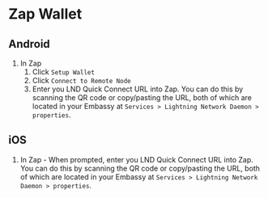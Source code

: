 # Zap Wallet

## Android

1. In Zap
    1. Click `Setup Wallet`
    1. Click `Connect to Remote Node`
    1. Enter you LND Quick Connect URL into Zap. You can do this by scanning the QR code or copy/pasting the URL, both of which are located in your Embassy at `Services > Lightning Network Daemon > properties`.

## iOS

1. In Zap - When prompted, enter you LND Quick Connect URL into Zap. You can do this by scanning the QR code or copy/pasting the URL, both of which are located in your Embassy at `Services > Lightning Network Daemon > properties`.

